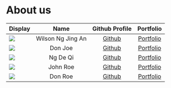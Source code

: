 # About us

Display |       Name        |           Github Profile            | Portfolio 
--------|:-----------------:|:-----------------------------------:|:---------:
![](https://via.placeholder.com/100.png?text=Photo) | Wilson Ng Jing An |    [Github](https://github.com/)    | [Portfolio](docs/team/johndoe.md)
![](https://via.placeholder.com/100.png?text=Photo) |      Don Joe      |    [Github](https://github.com/)    | [Portfolio](docs/team/johndoe.md)
![](https://via.placeholder.com/100.png?text=Photo) |     Ng De Qi      | [Github](https://github.com/ngdeqi) | [Portfolio](docs/team/johndoe.md)
![](https://via.placeholder.com/100.png?text=Photo) |     John Roe      |    [Github](https://github.com/)    | [Portfolio](docs/team/johndoe.md)
![](https://via.placeholder.com/100.png?text=Photo) |      Don Roe      |    [Github](https://github.com/)    | [Portfolio](docs/team/johndoe.md)
